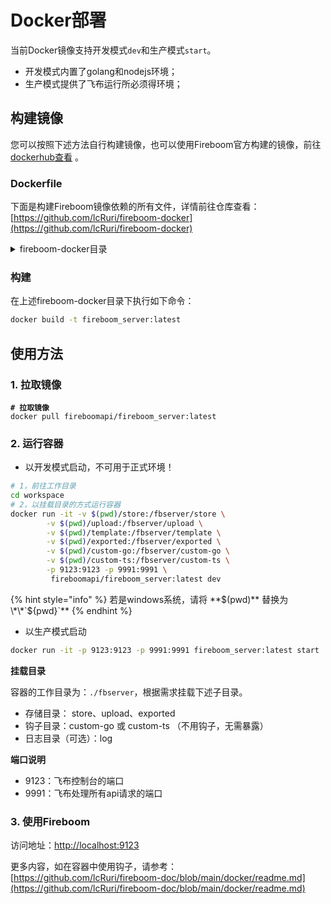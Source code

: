 # Docker部署

当前Docker镜像支持开发模式`dev`和生产模式`start`。

* 开发模式内置了golang和nodejs环境；
* 生产模式提供了飞布运行所必须得环境；

## 构建镜像

您可以按照下述方法自行构建镜像，也可以使用Fireboom官方构建的镜像，前往 [dockerhub查看](https://hub.docker.com/repository/docker/fireboomapi/fireboom\_server/general) 。

### Dockerfile

下面是构建Fireboom镜像依赖的所有文件，详情前往仓库查看：[https://github.com/lcRuri/fireboom-docker](https://github.com/lcRuri/fireboom-docker)

<details>

<summary>fireboom-docker目录</summary>

{% code title="Dockerfile" %}
```docker
FROM golang:1.20-alpine

MAINTAINER lcRuri

RUN apk update && \
    apk add --no-cache git bash curl

# 安装 Node.js
RUN apk add --no-cache nodejs npm

WORKDIR /fbserver

# 将代码复制到容器中
COPY . .

#RUN chmod +x update-fb.sh
RUN chmod +x host.sh
RUN chmod +x update-fb.sh

# 指定挂载目录
VOLUME /fbserver/log
VOLUME /fbserver/store
VOLUME /fbserver/template
VOLUME /fbserver/upload
VOLUME /fbserver/custom-go
VOLUME /fbserver/custom-ts

EXPOSE 9123
EXPOSE 9991

ENTRYPOINT ["/fbserver/host.sh"]
```
{% endcode %}

{% code title="host.sh" %}
```bash
#!/bin/bash
# 使用install.sh脚本安装Fireboom，并使用 init-todo 模板初始化
sh update-fb.sh

./fireboom build

start_command="/fbserver/fireboom $1"

eval "$start_command"
```
{% endcode %}

{% code title="update-fb.sh" %}
```bash
#!/usr/bin/env bash
curl -fsSL https://www.fireboom.io/update | bash
```
{% endcode %}

</details>

### 构建

在上述fireboom-docker目录下执行如下命令：

```bash
docker build -t fireboom_server:latest
```

## 使用方法

### 1. 拉取镜像

<pre class="language-bash"><code class="lang-bash"><strong># 拉取镜像
</strong>docker pull fireboomapi/fireboom_server:latest
</code></pre>

### 2. 运行容器

* 以开发模式启动，不可用于正式环境！

```bash
# 1，前往工作目录
cd workspace
# 2，以挂载目录的方式运行容器
docker run -it -v $(pwd)/store:/fbserver/store \
		-v $(pwd)/upload:/fbserver/upload \
		-v $(pwd)/template:/fbserver/template \
		-v $(pwd)/exported:/fbserver/exported \
		-v $(pwd)/custom-go:/fbserver/custom-go \
		-v $(pwd)/custom-ts:/fbserver/custom-ts \
		-p 9123:9123 -p 9991:9991 \
		 fireboomapi/fireboom_server:latest dev 
```

{% hint style="info" %}
若是windows系统，请将 **$(pwd)** 替换为\*\*`${pwd}`\*\*
{% endhint %}

* 以生产模式启动

```bash
docker run -it -p 9123:9123 -p 9991:9991 fireboom_server:latest start 
```

**挂载目录**

容器的工作目录为：`./fbserver`，根据需求挂载下述子目录。

* 存储目录： store、upload、exported
* 钩子目录：custom-go 或 custom-ts （不用钩子，无需暴露）
* 日志目录（可选）：log

**端口说明**

* 9123：飞布控制台的端口
* 9991：飞布处理所有api请求的端口

### 3. 使用Fireboom

访问地址：[http://localhost:9123](http://localhost:9123/)



更多内容，如在容器中使用钩子，请参考：[https://github.com/lcRuri/fireboom-doc/blob/main/docker/readme.md](https://github.com/lcRuri/fireboom-doc/blob/main/docker/readme.md)
